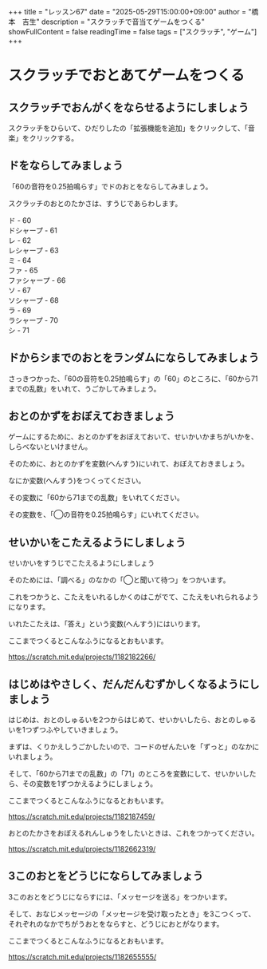 +++
title = "レッスン67"
date = "2025-05-29T15:00:00+09:00"
author = "橋本　吉生"
description = "スクラッチで音当てゲームをつくる"
showFullContent = false
readingTime = false
tags = ["スクラッチ", "ゲーム"]
+++
# スクラッチでおとあてゲームをつくる

## スクラッチでおんがくをならせるようにしましょう

スクラッチをひらいて、ひだりしたの「拡張機能を追加」をクリックして、「音楽」をクリックする。

## ドをならしてみましょう

「60の音符を0.25拍鳴らす」でドのおとをならしてみましょう。

スクラッチのおとのたかさは、すうじであらわします。

ド - 60\
ドシャープ - 61\
レ - 62\
レシャープ - 63\
ミ - 64\
ファ - 65\
ファシャープ - 66\
ソ - 67\
ソシャープ - 68\
ラ - 69\
ラシャープ - 70\
シ - 71

## ドからシまでのおとをランダムにならしてみましょう

さっきつかった、「60の音符を0.25拍鳴らす」の「60」のところに、「60から71までの乱数」をいれて、うごかしてみましょう。

## おとのかずをおぼえておきましょう

ゲームにするために、おとのかずをおぼえておいて、せいかいかまちがいかを、しらべないといけません。

そのために、おとのかずを変数(へんすう)にいれて、おぼえておきましょう。

なにか変数(へんすう)をつくってください。

その変数に「60から71までの乱数」をいれてください。

その変数を、「◯の音符を0.25拍鳴らす」にいれてください。

## せいかいをこたえるようにしましょう

せいかいをすうじでこたえるようにしましょう

そのためには、「調べる」のなかの「◯と聞いて待つ」をつかいます。

これをつかうと、こたえをいれるしかくのはこがでて、こたえをいれられるようになります。

いれたこたえは、「答え」という変数(へんすう)にはいります。

ここまでつくるとこんなふうになるとおもいます。

https://scratch.mit.edu/projects/1182182266/

## はじめはやさしく、だんだんむずかしくなるようにしましょう

はじめは、おとのしゅるいを2つからはじめて、せいかいしたら、おとのしゅるいを1つずつふやしていきましょう。

まずは、くりかえしうごかしたいので、コードのぜんたいを「ずっと」のなかにいれましょう。

そして、「60から71までの乱数」の「71」のところを変数にして、せいかいしたら、その変数を1ずつかえるようにしましょう。

ここまでつくるとこんなふうになるとおもいます。

https://scratch.mit.edu/projects/1182187459/

おとのたかさをおぼえるれんしゅうをしたいときは、これをつかってください。

https://scratch.mit.edu/projects/1182662319/

## 3このおとをどうじにならしてみましょう

3このおとをどうじにならすには、「メッセージを送る」をつかいます。

そして、おなじメッセージの「メッセージを受け取ったとき」を3こつくって、それぞれのなかでちがうおとをならすと、どうじにおとがなります。

ここまでつくるとこんなふうになるとおもいます。

https://scratch.mit.edu/projects/1182655555/
